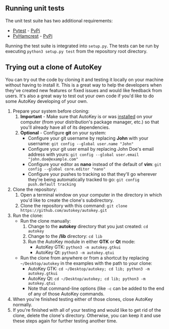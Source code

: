 ## Running unit tests

The unit test suite has two additional requirements:

*  [Pytest](https://github.com/pytest-dev/pytest) - [PyPi](https://pypi.org/project/pytest/)
*  [PyHamcrest](https://github.com/hamcrest/PyHamcrest/) - [PyPi](https://pypi.org/project/PyHamcrest/)

Running the test suite is integrated into `setup.py`. The tests can be run by executing `python3 setup.py test` from the repository root directory.

## Trying out a clone of AutoKey
You can try out the code by cloning it and testing it locally on your machine without having to install it. This is a great way to help the developers when they've created new features or fixed issues and would like feedback from users. It's also a great way to test out your own code if you'd like to do some AutoKey developing of your own.

1. Prepare your system before cloning:
   1. **Important** - Make sure that AutoKey is or was [installed](https://github.com/autokey/autokey/wiki/Installing) on your computer (from your distribution's package manager, etc.) so that you'll already have all of its dependencies.
   2. **Optional** - Configure **git** on your system:
      * Configure your git username by replacing **John** with your username: `git config --global user.name "John"`
      * Configure your git user email by replacing John Doe's email address with yours: `git config --global user.email "john.doe@example.com"`
      * Configure your editor as **nano** instead of the default of **vim**: `git config --global core.editor "nano"`
      * Configure your pushes to tracking so that they'll go wherever they're being automatically tracked to go: `git config push.default tracking`
2. Clone the repository:
   1. Open a terminal window on your computer in the directory in which you'd like to create the clone's subdirectory.
   2. Clone the repository with this command: `git clone https://github.com/autokey/autokey.git`
3. Run the clone:
   * Run the clone manually:
     1. Change to the **autokey** directory that you just created: `cd autokey`
     2. Change to the **/lib** directory: `cd lib`
     3. Run the AutoKey module in either **GTK** or **Qt** mode:
        * AutoKey GTK: `python3 -m autokey.gtkui`
        * AutoKey Qt: `python3 -m autokey.qtui`
   * Run the clone from anywhere or from a shortcut by replacing `~/Desktop/autokey` in the examples with the path to your clone:
     * AutoKey GTK: `cd ~/Desktop/autokey; cd lib; python3 -m autokey.gtkui`
     * AutoKey Qt: `cd ~/Desktop/autokey; cd lib; python3 -m autokey.qtui`
	 * Note that command-line options (like `-c` can be added to the end of any of those AutoKey commands.
4. When you're finished testing either of those clones, close AutoKey normally.
5. If you're finished with all of your testing and would like to get rid of the clone, delete the clone's directory. Otherwise, you can keep it and use these steps again for further testing another time.
